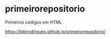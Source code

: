 # primeirorepositorio
Primeiros códigos em HTML


 https://bibirodrigues.github.io/primeirorepositorio/
